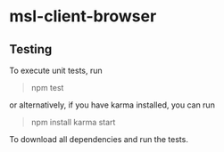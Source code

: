 msl-client-browser
==================

Testing
-------

To execute unit tests, run

> npm test

or alternatively, if you have karma installed, you can run

> npm install
> karma start

To download all dependencies and run the tests.